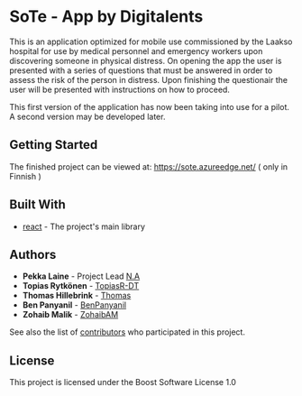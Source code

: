# SoTe - App by Digitalents

This is an application optimized for mobile use commissioned by the Laakso hospital for use by medical personnel and emergency workers upon discovering someone in physical distress. On opening the app the user is presented with a series of questions that must be answered in order to assess the risk of the person in distress. Upon finishing the questionair the user will be presented with instructions on how to proceed. 

This first version of the application has now been taking into use for a pilot. A second version may be developed later.

## Getting Started

The finished project can be viewed at: https://sote.azureedge.net/ ( only in Finnish )

## Built With

- [react](https://github.com/facebook/react) - The project's main library

## Authors

- **Pekka Laine** - Project Lead [N.A](https://github.com/N.A)
- **Topias Rytkönen** - [TopiasR-DT](https://github.com/TopiasR-DT)
- **Thomas Hillebrink** - [Thomas](https://github.com/ThomasHillebrink)
- **Ben Panyanil** - [BenPanyanil](https://github.com/BenPanyanil)
- **Zohaib Malik** - [ZohaibAM](https://github.com/ZohaibAM)

See also the list of [contributors](https://github.com/digitalents-helsink/Sote-App/graphs/contributors) who participated in this project.

## License

This project is licensed under the Boost Software License 1.0

